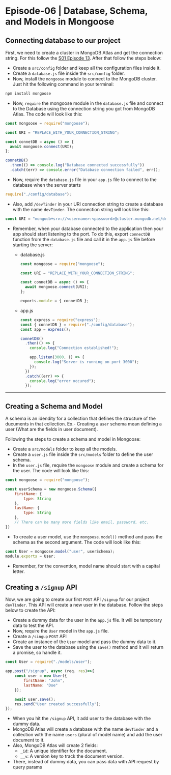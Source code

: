 # Episode-06 | Database, Schema, and Models in Mongoose

## Connecting database to our project

First, we need to create a cluster in MongoDB Atlas and get the connection string. For this follow the [S01 Episode 13](../S01%20Episode%2013/README.md). After that follow the steps below:

- Create a `src/config` folder and keep all the configuration files inside it.
- Create a `database.js` file inside the `src/config` folder.
- Now, install the `mongoose` module to connect to the MongoDB cluster. Just hit the following command in your terminal:

```bash
npm install mongoose
```

- Now, `require` the mongoose module in the `database.js` file and connect to the Database using the connection string you got from MongoDB Atlas. The code will look like this:

```js
const mongoose = require("mongoose");

const URI = "REPLACE_WITH_YOUR_CONNECTION_STRING";

const connetDB = async () => {
  await mongoose.connect(URI);
};

connetDB()
  .then(() => console.log("Database connected successfully"))
  .catch((err) => console.error("Database connection failed", err));
```

- Now, require the `database.js` file in your `app.js` file to connect to the database when the server starts

```js
require("./config/database");
```

- Also, add `/devTinder` in your URI connection string to create a database with the name `devTinder`. The connection string will look like this:

```js
const URI = "mongodb+srv://<username>:<password>@cluster.mongodb.net/devTinder";
```

- Remember, when your database connected to the application then your app should start listening to the port. To do this, export `connectDB` function from the `database.js` file and call it in the `app.js` file before starting the server:

  - database.js

    ```js
    const mongoose = require("mongoose");

    const URI = "REPLACE_WITH_YOUR_CONNECTION_STRING";

    const connetDB = async () => {
      await mongoose.connect(URI);
    };

    exports.module = { connetDB };
    ```

  - app.js

    ```js
    const express = require("express");
    const { connetDB } = require("./config/database");
    const app = express();

    connetDB()
      .then(() => {
        console.log("Connection established!");

        app.listen(3000, () => {
          console.log("Server is running on port 3000");
        });
      })
      .catch((err) => {
        console.log("error occured");
      });
    ```

---

## Creating a Schema and Model
A schema is an idendity for a collection that defines the structure of the ducuments in that collection. Ex.- Creating a `user` schema mean defining a user (What are the fields in user document).

Following the steps to create a schema and model in Mongoose:
- Create a `src/models` folder to keep all the models.
- Create a `user.js` file inside the `src/models` folder to define the user schema.
- In the `user.js` file, require the `mongoose` module and create a schema for the user. The code will look like this:
```js
const mongoose = require("mongoose");

const userSchema = new mongoose.Schema({
    firstName: {
        type: String
    },
    lastName: {
        type: String
    },
    // There can be many more fields like email, password, etc.
})
```
- To create a user model, use the `mongoose.model()` method and pass the schema as the second argument. The code will look like this:
```js
const User = mongoose.model("user", userSchema);
module.exports = User;
```
- Remember, for the convention, model name should start with a capital letter.

## Creating a `/signup` API
Now, we are going to create our first `POST` API `/signup` for our project `devTinder`. This API will create a new user in the database. Follow the steps below to create the API:
- Create a dummy data for the user in the `app.js` file. It will be temporary data to test the API.
- Now, require the `User` model in the `app.js` file.
- Create a `/singup` `POST` API
- Create an instance of the `User` model and pass the dummy data to it.
- Save the user to the database using the `save()` method and it will return a promise, so handle it.
```js
const User = require("./models/user");

app,post("/signup", async (req. res)=>{
    const user = new User({
        firstName: "John",
        lastName: "Doe"
    });

    await user.save();
    res.send("User created successfully");  
});
```
- When you hit the `/signup` API, it add user to the database with the dummy data.
- MongoDB Atlas will create a database with the name `devTinder` and a collection with the name `users` (plural of model name) and add the user document to it.
- Also, MongoDB Atlas will create 2 fields:
    - `_id`: A unique identifier for the document.
    - `__v`: A version key to track the document version.
- There, instead of dummy data, you can pass data with API request by query params